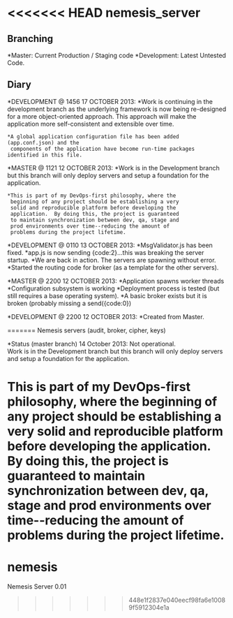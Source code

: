 <<<<<<< HEAD
nemesis_server
==============

Branching
--------------------------------------------------------------------------------------
*Master: Current Production / Staging code
*Development: Latest Untested Code.

Diary
--------------------------------------------------------------------------------------

*DEVELOPMENT @ 1456 17 OCTOBER 2013:
	*Work is continuing in the development branch as the underlying framework is 
	 now being re-designed for a more object-oriented approach.  This approach will
	 make the application more self-consistent and extensible over time.
	 
	*A global application configuration file has been added (app.conf.json) and the 
	 components of the application have become run-time packages identified in this file.

*MASTER @ 1121 12 OCTOBER 2013:
	*Work is in the Development branch but this branch will
	 only deploy servers and setup a foundation for the 
	 application.

  	*This is part of my DevOps-first philosophy, where the 
  	 beginning of any project should be establishing a very
  	 solid and reproducible platform before developing the 
  	 application.  By doing this, the project is guaranteed
  	 to maintain synchronization between dev, qa, stage and
  	 prod environments over time--reducing the amount of 
  	 problems during the project lifetime.

*DEVELOPMENT @ 0110 13 OCTOBER 2013:
	*MsgValidator.js has been fixed.
	*app.js is now sending {code:2}...this was breaking the server startup.
	*We are back in action.  The servers are spawning without error.
	*Started the routing code for broker (as a template for the other servers).

*MASTER @ 2200 12 OCTOBER 2013:
	*Application spawns worker threads
	*Configuration subsystem is working
	*Deployment process is tested (but still requires a base operating system).
	*A basic broker exists but it is broken (probably missing a send({code:0})
	
*DEVELOPMENT @ 2200 12 OCTOBER 2013:
	*Created from Master.



=======
Nemesis servers (audit, broker, cipher, keys)

*Status (master branch) 14 October 2013: Not operational.  
  Work is in the Development branch but this branch will
  only deploy servers and setup a foundation for the 
  application.

  This is part of my DevOps-first philosophy, where the 
  beginning of any project should be establishing a very
  solid and reproducible platform before developing the 
  application.  By doing this, the project is guaranteed
  to maintain synchronization between dev, qa, stage and
  prod environments over time--reducing the amount of 
  problems during the project lifetime.
=======
nemesis
=======

Nemesis Server 0.01
>>>>>>> 448e1f2837e040eecf98fa6e10089f5912304e1a
